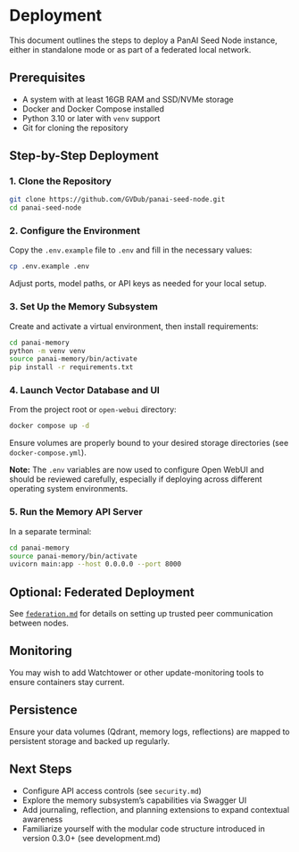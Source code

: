 # Deployment

This document outlines the steps to deploy a PanAI Seed Node instance, either in standalone mode or as part of a federated local network.

## Prerequisites

- A system with at least 16GB RAM and SSD/NVMe storage
- Docker and Docker Compose installed
- Python 3.10 or later with `venv` support
- Git for cloning the repository

## Step-by-Step Deployment

### 1. Clone the Repository

```bash
git clone https://github.com/GVDub/panai-seed-node.git
cd panai-seed-node
```

### 2. Configure the Environment

Copy the `.env.example` file to `.env` and fill in the necessary values:

```bash
cp .env.example .env
```

Adjust ports, model paths, or API keys as needed for your local setup.

### 3. Set Up the Memory Subsystem

Create and activate a virtual environment, then install requirements:

```bash
cd panai-memory
python -m venv venv
source panai-memory/bin/activate
pip install -r requirements.txt
```

### 4. Launch Vector Database and UI

From the project root or `open-webui` directory:

```bash
docker compose up -d
```

Ensure volumes are properly bound to your desired storage directories (see `docker-compose.yml`).

**Note:** The `.env` variables are now used to configure Open WebUI and should be reviewed carefully, especially if deploying across different operating system environments.

### 5. Run the Memory API Server

In a separate terminal:

```bash
cd panai-memory
source panai-memory/bin/activate
uvicorn main:app --host 0.0.0.0 --port 8000
```

## Optional: Federated Deployment

See [`federation.md`](./federation.md) for details on setting up trusted peer communication between nodes.

## Monitoring

You may wish to add Watchtower or other update-monitoring tools to ensure containers stay current.

## Persistence

Ensure your data volumes (Qdrant, memory logs, reflections) are mapped to persistent storage and backed up regularly.

## Next Steps

- Configure API access controls (see `security.md`)
- Explore the memory subsystem’s capabilities via Swagger UI
- Add journaling, reflection, and planning extensions to expand contextual awareness
- Familiarize yourself with the modular code structure introduced in version 0.3.0+ (see development.md)
